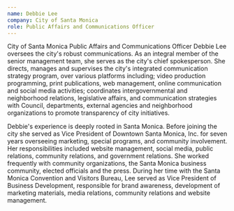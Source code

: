 ```yaml
---
name: Debbie Lee
company: City of Santa Monica
role: Public Affairs and Communications Officer
---
```


City of Santa Monica Public Affairs and Communications Officer Debbie Lee oversees the city's robust communications. As an integral member of the senior management team, she serves as the city's chief spokesperson. She directs, manages and supervises the city's integrated communication strategy program, over various platforms including; video production programming, print publications, web management, online communication and social media activities; coordinates intergovernmental and neighborhood relations, legislative affairs, and communication strategies with Council, departments, external agencies and neighborhood organizations to promote transparency of city initiatives.

Debbie's experience is deeply rooted in Santa Monica. Before joining the city she served as Vice President of Downtown Santa Monica, Inc. for seven years overseeing marketing, special programs, and community involvement. Her responsibilities included website management, social media, public relations, community relations, and government relations. She worked frequently with community organizations, the Santa Monica business community, elected officials and the press. During her time with the Santa Monica Convention and Visitors Bureau, Lee served as Vice President of Business Development, responsible for brand awareness, development of marketing materials, media relations, community relations and website management.
